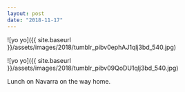 ```yaml
---
layout: post
date: "2018-11-17"
---
```


![yo yo]({{ site.baseurl }}/assets/images/2018/tumblr_pibv0ephAJ1qlj3bd_540.jpg)

![yo yo]({{ site.baseurl }}/assets/images/2018/tumblr_pibv09QoDU1qlj3bd_540.jpg)

Lunch on Navarra on the way home.
